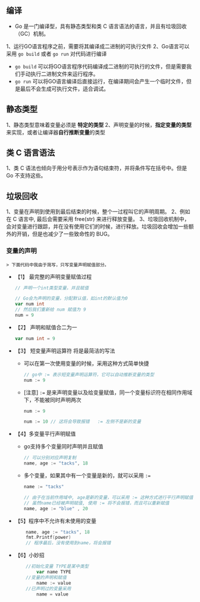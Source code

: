 <!--
 * @Descripttion: go语言变量的声明碎碎念
 * @Author: tacks321@qq.com
 * @Date: 2021-02-04 11:28:45
 * @LastEditTime: 2021-02-04 16:44:15
-->


## 编译
- Go 是一门编译型，具有静态类型和类 C 语言语法的语言，并且有垃圾回收（GC）机制。

1、运行GO语言程序之前，需要将其编译成二进制的可执行文件
2、Go语言可以采用 `go build` 或者 `go run` 对代码进行编译
- `go build` 可以将GO语言程序代码编译成二进制的可执行的文件，但是需要我们手动执行二进制文件来运行程序。
- `go run`   可以将GO语言编译后直接运行，在编译期间会产生一个临时文件，但是最后不会生成可执行文件，适合调试。

## 静态类型

1、静态类型意味着变量必须是 **特定的类型**
2、声明变量的时候，**指定变量的类型**来实现，或者让编译器**自行推断变量**的类型


## 类 C 语言语法

1、类 C 语法也倾向于用分号表示作为语句结束符，并将条件写在括号中。但是 Go 不支持这些。

## 垃圾回收

1、变量在声明到使用到最后结束的时候，整个一过程叫它的声明周期。
2、例如在 C 语言中, 最后会需要采用 free(str) 来进行释放变量。
3、垃圾回收机制中，会对变量进行跟踪，并在没有使用它们的时候，进行释放。垃圾回收会增加一些额外的开销，但是也减少了一些致命性的 BUG。

### 变量的声明

    > 下面代码中我由于简写，只写变量声明赋值部分。

- 【1】 最完整的声明变量赋值过程
    ```go
    // 声明一个int类型变量，并且赋值

    // Go会为声明的变量，分配默认值，如int的默认值为0
    var num int 
    // 然后我们重新给 num 赋值为 9
    num = 9
    ```

- 【2】 声明和赋值合二为一
    ```go
    var num int = 9
    ```

- 【3】 短变量声明运算符 将是最简洁的写法
    - 可以在第一次使用变量的时候，采用这种方式简单快捷
        ```go
        // go中 := 表示短变量声明运算符，它可以自动推断变量的类型
        num := 9
        ```
    - [注意] `:=` 是来声明变量以及给变量赋值，同一个变量标识符在相同作用域下，不能被同时声明两次
        ```go
        num := 9

        num := 10 // 这将会导致报错   := 左侧不是新的变量
        ```

- 【4】多变量平行声明赋值
    - go支持多个变量同时声明并且赋值
        ```go
        // 可以分别对应声明复制
        name, age := "tacks", 18
        ```
    - 多个变量，如果其中有一个变量是新的，就可以采用 `:=`
        ```go
        name := "tacks"

        // 由于在当前作用域中, age是新的变量，可以采用 := 这种方式进行平行声明赋值
        // 虽然name已经被声明赋值, 使用 := 将不会报错，而且可以重新赋值
        name, age := "blue" , 20
        ```
- 【5】程序中不允许有未使用的变量
    ```go
        name, age := "tacks", 18
        fmt.Printf(power)
        // 程序最后，没有使用到name，将会报错
    ```

- 【6】小妙招
    ```go
        //初始化变量 TYPE是某中类型
            var name TYPE
        //变量的声明和赋值 
            name := value
        //已声明过的变量采用
            name = value
    ```


